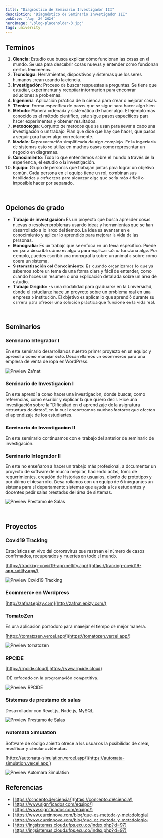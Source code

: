 ```yaml
---
title: "Diagnóstico de Seminario Investigador III"
description: "Diagnóstico de Seminario Investigador III"
pubDate: "Aug  24 2024"
heroImage: "/blog-placeholder-3.jpg"
tags: university
---
```


## Terminos

1. **Ciencia**: Estudio que busca explicar cómo funcionan las cosas en el mundo. Se usa para descubrir cosas nuevas y entender como funcionan ciertos fenomenos.
2. **Tecnología**: Herramientas, dispositivos y sistemas que los seres humanos crean usando la ciencia.
3. **Investigación**: Proceso de buscar respuestas a preguntas. Se tiene que estudiar, experimentar y recopilar informacion para encontrar soluciones a problemas.
4. **Ingeniería**: Aplicación práctica de la ciencia para crear o mejorar cosas.
5. **Técnica**: Forma específica de pasos que se sigue para hacer algo bien.
6. **Método**: Manera ordenada y sistemática de hacer algo. El ejemplo mas conocido es el método científico, este sigue pasos específicos para hacer experimentos y obtener resultados.
7. **Metodología**: Conjunto de métodos que se usan para llevar a cabo una investigación o un trabajo. Plan que dice que hay que hacer, que pasos a seguir para hacer algo correctamente.
8. **Modelo**: Representación simplificada de algo complejo. En la ingeniería de sistemas esto se utiliza en muchos casos como representar un negocio en diagramas.
9. **Conocimiento**: Todo lo que entendemos sobre el mundo a través de la experiencia, el estudio o la investigación.
10. **Equipo**: Grupo de personas que trabajan juntas para lograr un objetivo común. Cada persona en el equipo tiene un rol, combinan sus habilidades y esfuerzos para alcanzar algo que sería más difícil o imposible hacer por separado.

<br />

## Opciones de grado

* **Trabajo de investigación:** Es un proyecto que busca aprender cosas nuevas o resolver problemas usando ideas y herramientas que se han desarrollado a lo largo del tiempo. La idea es avanzar en el conocimiento y aplicar lo aprendido para mejorar la vida de las personas.
* **Monografía:** Es un trabajo que se enfoca en un tema específico. Puede ser para describir cómo es algo o para explicar cómo funciona algo. Por ejemplo, puedes escribir una monografía sobre un animal o sobre cómo opera un sistema.
* **Sistematización del Conocimiento:** Es cuando organizamos lo que ya sabemos sobre un tema de una forma clara y fácil de entender, como cuando haces un resumen o una explicación detallada sobre un área de estudio.
* **Trabajo Dirigido:** Es una modalidad para graduarse en la Universidad, donde el estudiante hace un proyecto sobre un problema real en una empresa o institución. El objetivo es aplicar lo que aprendió durante su carrera para ofrecer una solución práctica que funcione en la vida real.

<br />

## Seminarios

### Seminario Integrador I

En este seminario desarrollamos nuestro primer proyecto en un equipo y aprendí a como manejar esto. Desarrollamos un ecommerce para una empresa de venta de ropa en WordPress.

![Preview Zafnat](https://i.imgur.com/dOMMcKA.png)

### Seminario de Investigacion I

En este aprendí a como hacer una investigación, donde buscar, como referencias, como escribir y explicar lo que quiero decir. Hice una investigación sobre la "Dificultad en el aprendizaje de la asignatura estructura de datos", en la cual encontramos muchos factores que afectan el aprendizaje de los estudiantes.

### Seminario de Investigacion II

En este seminario continuamos con el trabajo del anterior de seminario de investigación.

### Seminario Integrador II

En este no enseñaron a hacer un trabajo más profesional, a documentar un proyecto de software de mucha mejorar, haciendo actas, toma de requerimientos, creación de historias de usuarios, diseño de prototipos y por último el desarrollo. Desarrollamos con un equipo de 6 integrantes un sistema para el departamento sistemas que ayuda a los estudiantes y docentes pedir salas prestadas del área de sistemas.

![Preview Prestamo de Salas](https://i.imgur.com/TPd0fit.png)

<br />

## Proyectos

### Covid19 Tracking

Estadísticas en vivo del coronavirus que rastrean el número de casos confirmados, recuperados y muertes en todo el mundo.

[https://tracking-covid19-app.netlify.app/](https://tracking-covid19-app.netlify.app/)

![Preview Covid19 Tracking](https://i.imgur.com/F3TVoyz.png)

### Ecommerce en Wordpress

[http://zafnat.epizy.com](http://zafnat.epizy.com/)

### TomatoZen

Es una aplicación pomodoro para manejar el tiempo de mejor manera.

[https://tomatozen.vercel.app/](https://tomatozen.vercel.app/)

![Preview tomatozen](https://repository-images.githubusercontent.com/651939861/bd6ab7a5-ffb6-4606-85b6-3f67a151f157)

### RPCIDE

[https://rpcide.cloud](https://www.rpcide.cloud)

IDE enfocado en la programación competitiva.

![Preview RPCIDE](https://www.rpcide.cloud/features/home.png)

### Sistemas de prestamo de salas

Desarrollador con React.js, Node.js, MySQL.

![Preview Prestamo de Salas](https://i.imgur.com/TPd0fit.png)

### Automata Simulation

Software de código abierto ofrece a los usuarios la posibilidad de crear, modificar y simular autómatas.

[https://automata-simulation.vercel.app/](https://automata-simulation.vercel.app/)

![Preview Automara Simulation](https://i.imgur.com/EtXeDBV.png)

## Referencias

* [https://concepto.de/ciencia/](https://concepto.de/ciencia/)
* [https://www.significados.com/equipo/](https://www.significados.com/equipo/)
* [https://www.euroinnova.com/blog/que-es-metodo-y-metodologia](https://www.euroinnova.com/blog/que-es-metodo-y-metodologia)
* [https://ingsistemas.cloud.ufps.edu.co/index.php?id=97](https://ingsistemas.cloud.ufps.edu.co/index.php?id=97)
